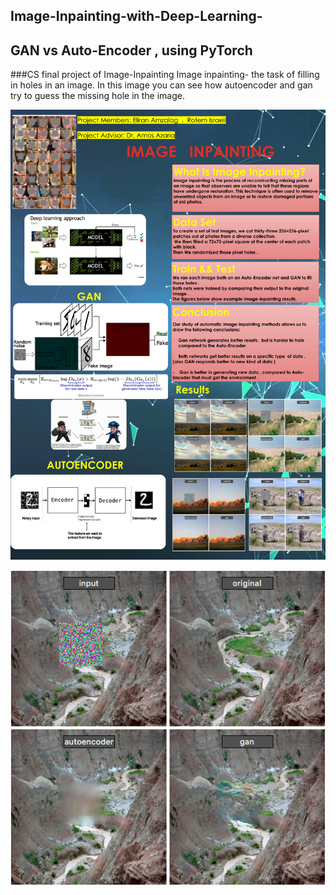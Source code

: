 ## Image-Inpainting-with-Deep-Learning-
## GAN vs Auto-Encoder , using PyTorch


###CS final project of Image-Inpainting 
Image inpainting- the task of filling in holes in an image. 
In this image you can see how autoencoder and gan try to guess the missing hole in the image.



![Screenshot](image_inpainting-1.jpg)

![Screenshot](Screenshot.png)

